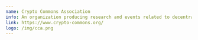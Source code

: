 ```yaml
---
name: Crypto Commons Association
info: An organization producing research and events related to decentralized technologies and the commons.
link: https://www.crypto-commons.org/
logo: /img/cca.png
---
```

